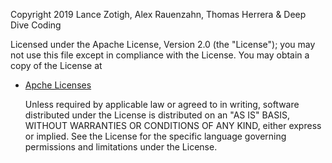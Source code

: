    Copyright 2019 Lance Zotigh, Alex Rauenzahn, Thomas Herrera & Deep Dive Coding
 
   Licensed under the Apache License, Version 2.0 (the "License");
   you may not use this file except in compliance with the License.
   You may obtain a copy of the License at
 
 * [Apche Licenses](http://www.apache.org/licenses/LICENSE-2.0)
   
   Unless required by applicable law or agreed to in writing, software
   distributed under the License is distributed on an "AS IS" BASIS,
   WITHOUT WARRANTIES OR CONDITIONS OF ANY KIND, either express or implied.
   See the License for the specific language governing permissions and
   limitations under the License.
